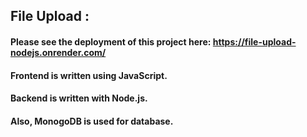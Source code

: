 ## File Upload :
#### Please see the deployment of this project here: https://file-upload-nodejs.onrender.com/
#### Frontend is written using JavaScript. 
#### Backend is written with Node.js. 
#### Also, MonogoDB is used for database. 

